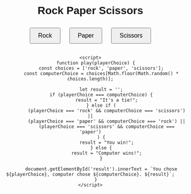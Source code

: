 <!DOCTYPE html>
<html lang="en">
<head>
    <meta charset="UTF-8">
    <meta name="viewport" content="width=device-width, initial-scale=1.0">
    <title>Rock Paper Scissors</title>
    <style>
        body {
            font-family: Arial, sans-serif;
            text-align: center;
        }
        button {
            margin: 10px;
            padding: 10px 20px;
            font-size: 16px;
            cursor: pointer;
        }
        #result {
            font-size: 20px;
            font-weight: bold;
            margin-top: 20px;
        }
    </style>
</head>
<body>
    <h1>Rock Paper Scissors</h1>
    <button onclick="play('rock')">Rock</button>
    <button onclick="play('paper')">Paper</button>
    <button onclick="play('scissors')">Scissors</button>
    <div id="result"></div>

    <script>
        function play(playerChoice) {
            const choices = ['rock', 'paper', 'scissors'];
            const computerChoice = choices[Math.floor(Math.random() * choices.length)];

            let result = '';
            if (playerChoice === computerChoice) {
                result = "It's a tie!";
            } else if (
                (playerChoice === 'rock' && computerChoice === 'scissors') ||
                (playerChoice === 'paper' && computerChoice === 'rock') ||
                (playerChoice === 'scissors' && computerChoice === 'paper')
            ) {
                result = "You win!";
            } else {
                result = "Computer wins!";
            }

            document.getElementById('result').innerText = `You chose ${playerChoice}, computer chose ${computerChoice}. ${result}`;
        }
    </script>
</body>
</html>
